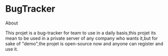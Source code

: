 # BugTracker

About

This projet is a bug-tracker for team to use in a daily basis,this projet its mean to be used in a private server of any company who wants it,but
for sake of "demo",the projet is open-source now and anyone can register and use it.
